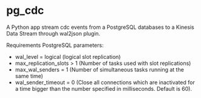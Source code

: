 # pg_cdc
A Python app stream cdc events from a PostgreSQL databases to a Kinesis Data Stream through wal2json plugin.

Requirements PostgreSQL parameters:

- wal_level = logical (logical slot replication)
- max_replication_slots > 1 (Number of tasks used with slot replications)
- max_wal_senders = 1 (Number of simultaneous tasks running at the same time)
- wal_sender_timeout = 0 (Close all connections which are inactivated for a time bigger than the number specified in milliseconds. Default is 60).
